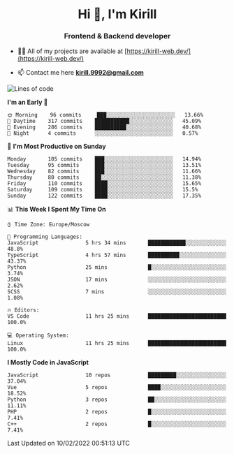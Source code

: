 <h1 align="center">Hi 👋, I'm Kirill</h1>
<h3 align="center">Frontend & Backend developer</h3>

- 👨‍💻 All of my projects are available at [https://kirill-web.dev/](https://kirill-web.dev/)

- 📫 Contact me here **kirill.9992@gmail.com**











<!--START_SECTION:waka-->
![Lines of code](https://img.shields.io/badge/From%20Hello%20World%20I%27ve%20Written-445%20Thousand%20lines%20of%20code-blue)

**I'm an Early 🐤** 

```text
🌞 Morning    96 commits     ███░░░░░░░░░░░░░░░░░░░░░░   13.66% 
🌆 Daytime    317 commits    ███████████░░░░░░░░░░░░░░   45.09% 
🌃 Evening    286 commits    ██████████░░░░░░░░░░░░░░░   40.68% 
🌙 Night      4 commits      ░░░░░░░░░░░░░░░░░░░░░░░░░   0.57%

```
📅 **I'm Most Productive on Sunday** 

```text
Monday       105 commits    ███░░░░░░░░░░░░░░░░░░░░░░   14.94% 
Tuesday      95 commits     ███░░░░░░░░░░░░░░░░░░░░░░   13.51% 
Wednesday    82 commits     ███░░░░░░░░░░░░░░░░░░░░░░   11.66% 
Thursday     80 commits     ██░░░░░░░░░░░░░░░░░░░░░░░   11.38% 
Friday       110 commits    ████░░░░░░░░░░░░░░░░░░░░░   15.65% 
Saturday     109 commits    ████░░░░░░░░░░░░░░░░░░░░░   15.5% 
Sunday       122 commits    ████░░░░░░░░░░░░░░░░░░░░░   17.35%

```


📊 **This Week I Spent My Time On** 

```text
⌚︎ Time Zone: Europe/Moscow

💬 Programming Languages: 
JavaScript               5 hrs 34 mins       ████████████░░░░░░░░░░░░░   48.8% 
TypeScript               4 hrs 57 mins       ██████████░░░░░░░░░░░░░░░   43.37% 
Python                   25 mins             █░░░░░░░░░░░░░░░░░░░░░░░░   3.74% 
JSON                     17 mins             ░░░░░░░░░░░░░░░░░░░░░░░░░   2.62% 
SCSS                     7 mins              ░░░░░░░░░░░░░░░░░░░░░░░░░   1.08%

🔥 Editors: 
VS Code                  11 hrs 25 mins      █████████████████████████   100.0%

💻 Operating System: 
Linux                    11 hrs 25 mins      █████████████████████████   100.0%

```

**I Mostly Code in JavaScript** 

```text
JavaScript               10 repos            █████████░░░░░░░░░░░░░░░░   37.04% 
Vue                      5 repos             ████░░░░░░░░░░░░░░░░░░░░░   18.52% 
Python                   3 repos             ██░░░░░░░░░░░░░░░░░░░░░░░   11.11% 
PHP                      2 repos             █░░░░░░░░░░░░░░░░░░░░░░░░   7.41% 
C++                      2 repos             █░░░░░░░░░░░░░░░░░░░░░░░░   7.41%

```



 Last Updated on 10/02/2022 00:51:13 UTC
<!--END_SECTION:waka-->
